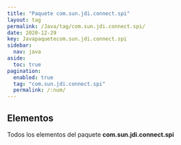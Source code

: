 ```yaml
---
title: "Paquete com.sun.jdi.connect.spi"
layout: tag
permalink: /Java/tag/com.sun.jdi.connect.spi/
date: 2020-12-29
key: Javapaquetecom.sun.jdi.connect.spi
sidebar: 
  nav: java
aside: 
  toc: true
pagination: 
  enabled: true
  tag: "com.sun.jdi.connect.spi"
  permalink: /:num/
---
```


<h2>Elementos</h2>
Todos los elementos del paquete <strong>com.sun.jdi.connect.spi</strong>
